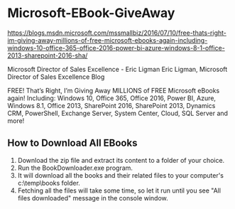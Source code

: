 # Microsoft-EBook-GiveAway

https://blogs.msdn.microsoft.com/mssmallbiz/2016/07/10/free-thats-right-im-giving-away-millions-of-free-microsoft-ebooks-again-including-windows-10-office-365-office-2016-power-bi-azure-windows-8-1-office-2013-sharepoint-2016-sha/

Microsoft Director of Sales Excellence - Eric Ligman
Eric Ligman, Microsoft Director of Sales Excellence Blog

FREE! That’s Right, I’m Giving Away MILLIONS of FREE Microsoft eBooks again! Including: Windows 10, Office 365, Office 2016, Power BI, Azure, Windows 8.1, Office 2013, SharePoint 2016, SharePoint 2013, Dynamics CRM, PowerShell, Exchange Server, System Center, Cloud, SQL Server and more!

## How to Download All EBooks

1. Download the zip file and extract its content to a folder of your choice.
2. Run the BookDownloader.exe program.
3. It will download all the books and their related files to your computer's  c:\temp\books folder.
4. Fetching all the files will take some time, so let it run until you see "All files downloaded" message in the console window.




